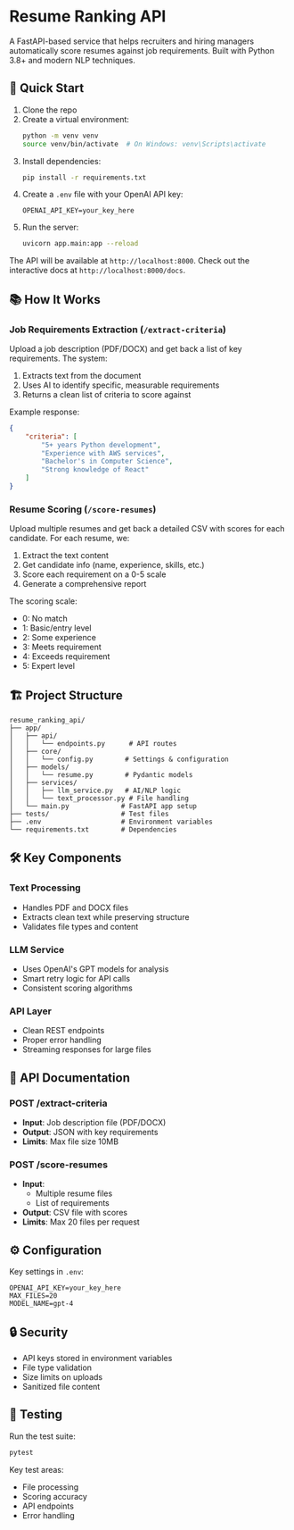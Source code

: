 # Resume Ranking API

A FastAPI-based service that helps recruiters and hiring managers automatically score resumes against job requirements. Built with Python 3.8+ and modern NLP techniques.

## 🚀 Quick Start

1. Clone the repo
2. Create a virtual environment:
   ```bash
   python -m venv venv
   source venv/bin/activate  # On Windows: venv\Scripts\activate
   ```
3. Install dependencies:
   ```bash
   pip install -r requirements.txt
   ```
4. Create a `.env` file with your OpenAI API key:
   ```
   OPENAI_API_KEY=your_key_here
   ```
5. Run the server:
   ```bash
   uvicorn app.main:app --reload
   ```

The API will be available at `http://localhost:8000`. Check out the interactive docs at `http://localhost:8000/docs`.

## 📚 How It Works

### Job Requirements Extraction (`/extract-criteria`)

Upload a job description (PDF/DOCX) and get back a list of key requirements. The system:
1. Extracts text from the document
2. Uses AI to identify specific, measurable requirements
3. Returns a clean list of criteria to score against

Example response:
```json
{
    "criteria": [
        "5+ years Python development",
        "Experience with AWS services",
        "Bachelor's in Computer Science",
        "Strong knowledge of React"
    ]
}
```

### Resume Scoring (`/score-resumes`)

Upload multiple resumes and get back a detailed CSV with scores for each candidate. For each resume, we:
1. Extract the text content
2. Get candidate info (name, experience, skills, etc.)
3. Score each requirement on a 0-5 scale
4. Generate a comprehensive report

The scoring scale:
- 0: No match
- 1: Basic/entry level
- 2: Some experience
- 3: Meets requirement
- 4: Exceeds requirement
- 5: Expert level

## 🏗️ Project Structure

```
resume_ranking_api/
├── app/
│   ├── api/
│   │   └── endpoints.py      # API routes
│   ├── core/
│   │   └── config.py        # Settings & configuration
│   ├── models/
│   │   └── resume.py        # Pydantic models
│   ├── services/
│   │   ├── llm_service.py   # AI/NLP logic
│   │   └── text_processor.py # File handling
│   └── main.py             # FastAPI app setup
├── tests/                  # Test files
├── .env                    # Environment variables
└── requirements.txt        # Dependencies
```

## 🛠️ Key Components

### Text Processing
- Handles PDF and DOCX files
- Extracts clean text while preserving structure
- Validates file types and content

### LLM Service
- Uses OpenAI's GPT models for analysis
- Smart retry logic for API calls
- Consistent scoring algorithms

### API Layer
- Clean REST endpoints
- Proper error handling
- Streaming responses for large files

## 📝 API Documentation

### POST /extract-criteria
- **Input**: Job description file (PDF/DOCX)
- **Output**: JSON with key requirements
- **Limits**: Max file size 10MB

### POST /score-resumes
- **Input**: 
  - Multiple resume files
  - List of requirements
- **Output**: CSV file with scores
- **Limits**: Max 20 files per request

## ⚙️ Configuration

Key settings in `.env`:
```
OPENAI_API_KEY=your_key_here
MAX_FILES=20
MODEL_NAME=gpt-4
```

## 🔒 Security

- API keys stored in environment variables
- File type validation
- Size limits on uploads
- Sanitized file content

## 🧪 Testing

Run the test suite:
```bash
pytest
```

Key test areas:
- File processing
- Scoring accuracy
- API endpoints
- Error handling
